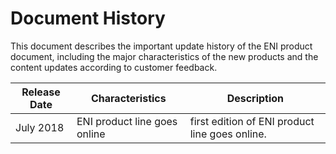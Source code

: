# Document History

This document describes the important update history of the ENI product document, including the major characteristics of the new products and the content updates according to customer feedback.

|Release Date|Characteristics|Description|
|-|-|-|
| July 2018 | ENI product line goes online | first edition of ENI product line goes online. |
